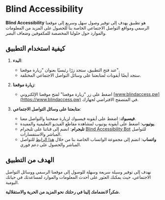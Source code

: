# Blind Accessibility

**Blind Accessibility** هو تطبيق يهدف إلى توفير وصول سهل وسريع إلى موقعنا الرسمي ومواقع التواصل الاجتماعي الخاصة بنا للحصول على المزيد من المعلومات والموارد حول حلولنا المخصصة للمكفوفين وضعاف البصر.

## كيفية استخدام التطبيق

1. **البدء**:

   - عند فتح التطبيق، ستجد زرًا رئيسيًا بعنوان "زيارة موقعنا".
   - ستجد أيضًا أيقونات لمتابعتنا على وسائل التواصل الاجتماعي المختلفة.

2. **زيارة موقعنا**:

   - اضغط على زر "زيارة موقعنا" لفتح موقعنا الإلكتروني [www.blindaccess.pw](https://www.blindaccess.pw) في المتصفح الافتراضي لجهازك.

3. **متابعتنا على وسائل التواصل الاجتماعي**:

   - **فيسبوك**: اضغط على أيقونة فيسبوك لزيارة صفحتنا والتواصل معنا.
   - **يوتيوب**: اضغط على أيقونة يوتيوب لمشاهدة مقاطع الفيديو التعليمية والمفيدة.
   - **تليجرام**: انضم إلى قناتنا على تليجرام [Blind Accessibility Bot](https://t.me/Blindaccessibilitybot) للتواصل المباشر والاستفسارات.
   - **واتساب**: انضم إلى مجموعة الواتساب الخاصة بنا من خلال [هذا الرابط](https://chat.whatsapp.com/CVW8aHib2SKIXlTroXMxYH) للتواصل المباشر والحصول على دعم فوري.

## الهدف من التطبيق

نهدف إلى توفير وسيلة سريعة وسهلة للوصول إلى موقعنا الرسمي ووسائل التواصل الاجتماعي، حيث يمكنك العثور على أحدث المعلومات والموارد لمساعدتك في حياتك اليومية.

**شكراً لانضمامك إلينا في رحلتك نحو المزيد من الحرية والاستقلالية.**